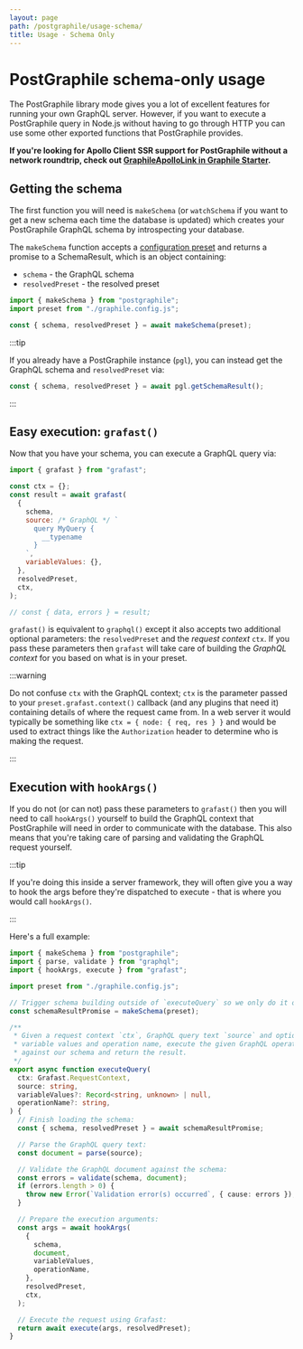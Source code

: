 ```yaml
---
layout: page
path: /postgraphile/usage-schema/
title: Usage - Schema Only
---
```


# PostGraphile schema-only usage

The PostGraphile library mode gives you a lot of excellent features for running
your own GraphQL server. However, if you want to execute a PostGraphile query in
Node.js without having to go through HTTP you can use some other exported
functions that PostGraphile provides.

**If you're looking for Apollo Client SSR support for PostGraphile without a
network roundtrip, check out
[GraphileApolloLink in Graphile Starter](https://github.com/graphile/starter/blob/516cf0cf35f1d9e0904f74e68d3a2dc51a59225d/%40app/lib/src/GraphileApolloLink.ts).**

## Getting the schema

The first function you will need is `makeSchema` (or `watchSchema` if you want
to get a new schema each time the database is updated) which creates your
PostGraphile GraphQL schema by introspecting your database.

The `makeSchema` function accepts a [configuration preset](./config.md) and
returns a promise to a SchemaResult, which is an object containing:

- `schema` - the GraphQL schema
- `resolvedPreset` - the resolved preset

```js
import { makeSchema } from "postgraphile";
import preset from "./graphile.config.js";

const { schema, resolvedPreset } = await makeSchema(preset);
```

:::tip

If you already have a PostGraphile instance (`pgl`), you can instead get the
GraphQL schema and `resolvedPreset` via:

```js
const { schema, resolvedPreset } = await pgl.getSchemaResult();
```

:::

## Easy execution: `grafast()`

Now that you have your schema, you can execute a GraphQL query via:

```js
import { grafast } from "grafast";

const ctx = {};
const result = await grafast(
  {
    schema,
    source: /* GraphQL */ `
      query MyQuery {
        __typename
      }
    `,
    variableValues: {},
  },
  resolvedPreset,
  ctx,
);

// const { data, errors } = result;
```

`grafast()` is equivalent to `graphql()` except it also accepts two additional
optional parameters: the `resolvedPreset` and the _request context_ `ctx`. If you
pass these parameters then `grafast` will take care of building the _GraphQL
context_ for you based on what is in your preset.

:::warning

Do not confuse `ctx` with the GraphQL context; `ctx` is the parameter passed to
your `preset.grafast.context()` callback (and any plugins that need it)
containing details of where the request came from. In a web server it would
typically be something like `ctx = { node: { req, res } }` and would be
used to extract things like the `Authorization` header to determine who is
making the request.

:::

## Execution with `hookArgs()`

If you do not (or can not) pass these parameters to `grafast()` then you will
need to call `hookArgs()` yourself to build the GraphQL context that PostGraphile
will need in order to communicate with the database. This also means that
you're taking care of parsing and validating the GraphQL request yourself.

:::tip

If you're doing this inside a server framework, they will often give you a way
to hook the args before they're dispatched to execute - that is where you would
call `hookArgs()`.

:::

Here's a full example:

```ts
import { makeSchema } from "postgraphile";
import { parse, validate } from "graphql";
import { hookArgs, execute } from "grafast";

import preset from "./graphile.config.js";

// Trigger schema building outside of `executeQuery` so we only do it once:
const schemaResultPromise = makeSchema(preset);

/**
 * Given a request context `ctx`, GraphQL query text `source` and optionally
 * variable values and operation name, execute the given GraphQL operation
 * against our schema and return the result.
 */
export async function executeQuery(
  ctx: Grafast.RequestContext,
  source: string,
  variableValues?: Record<string, unknown> | null,
  operationName?: string,
) {
  // Finish loading the schema:
  const { schema, resolvedPreset } = await schemaResultPromise;

  // Parse the GraphQL query text:
  const document = parse(source);

  // Validate the GraphQL document against the schema:
  const errors = validate(schema, document);
  if (errors.length > 0) {
    throw new Error(`Validation error(s) occurred`, { cause: errors });
  }

  // Prepare the execution arguments:
  const args = await hookArgs(
    {
      schema,
      document,
      variableValues,
      operationName,
    },
    resolvedPreset,
    ctx,
  );

  // Execute the request using Grafast:
  return await execute(args, resolvedPreset);
}
```
